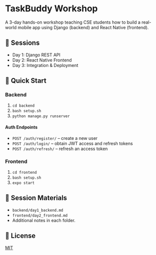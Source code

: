 # TaskBuddy Workshop

A 3-day hands-on workshop teaching CSE students how to build a real-world mobile app using Django (backend) and React Native (frontend).

## 📅 Sessions
- Day 1: Django REST API
- Day 2: React Native Frontend
- Day 3: Integration & Deployment

## 🚀 Quick Start

### Backend
1. `cd backend`
2. `bash setup.sh`
3. `python manage.py runserver`

#### Auth Endpoints
- `POST /auth/register/` – create a new user
- `POST /auth/login/` – obtain JWT access and refresh tokens
- `POST /auth/refresh/` – refresh an access token

### Frontend
1. `cd frontend`
2. `bash setup.sh`
3. `expo start`

## 📄 Session Materials
- `backend/day1_backend.md`
- `frontend/day2_frontend.md`
- Additional notes in each folder.

## 📝 License
[MIT](LICENSE)
